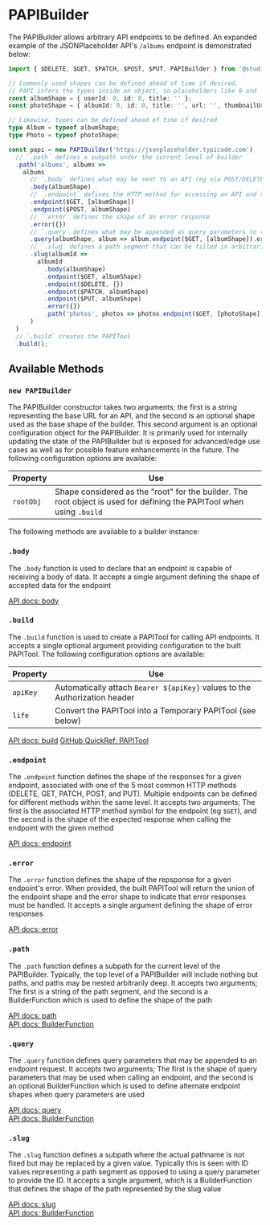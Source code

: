 # PAPIBuilder

The PAPIBuilder allows arbitrary API endpoints to be defined. An expanded example of the JSONPlaceholder API's `/albums` endpoint is demonstrated below:

```typescript
import { $DELETE, $GET, $PATCH, $POST, $PUT, PAPIBuilder } from '@studiokeywi/papi';

// Commonly used shapes can be defined ahead of time if desired.
// PAPI infers the types inside an object, so placeholders like 0 and '' work
const albumShape = { userId: 0, id: 0, title: '' };
const photoShape = { albumId: 0, id: 0, title: '', url: '', thumbnailUrl: '' };

// Likewise, types can be defined ahead of time if desired
type Album = typeof albumShape;
type Photo = typeof photoShape;

const papi = new PAPIBuilder('https://jsonplaceholder.typicode.com')
  // `.path` defines a subpath under the current level of builder
  .path('albums', albums =>
    albums
      // `.body` defines what may be sent to an API (eg via POST/DELETE)
      .body(albumShape)
      // `.endpoint` defines the HTTP method for accessing an API and the shape of its response
      .endpoint($GET, [albumShape])
      .endpoint($POST, albumShape)
      // `.error` defines the shape of an error response
      .error({})
      // `.query` defines what may be appended as query parameters to the endpoint
      .query(albumShape, album => album.endpoint($GET, [albumShape]).error({}))
      // `.slug` defines a path segment that can be filled in arbitrarily
      .slug(albumId =>
        albumId
          .body(albumShape)
          .endpoint($GET, albumShape)
          .endpoint($DELETE, {})
          .endpoint($PATCH, albumShape)
          .endpoint($PUT, albumShape)
          .error({})
          .path('photos', photos => photos.endpoint($GET, [photoShape]).error({}))
      )
  )
  // `.build` creates the PAPITool
  .build();
```

## Available Methods

### `new PAPIBuilder`

The PAPIBuilder constructor takes two arguments; the first is a string representing the base URL for an API, and the second is an optional shape used as the base shape of the builder. This second argument is an optional configuration object for the PAPIBuilder. It is primarily used for internally updating the state of the PAPIBuilder but is exposed for advanced/edge use cases as well as for possible feature enhancements in the future. The following configuration options are available:

| Property  | Use                                                                                                                   |
| --------- | --------------------------------------------------------------------------------------------------------------------- |
| `rootObj` | Shape considered as the "root" for the builder. The root object is used for defining the PAPITool when using `.build` |

The following methods are available to a builder instance:

### `.body`

The `.body` function is used to declare that an endpoint is capable of receiving a body of data. It accepts a single argument defining the shape of accepted data for the endpoint

[API docs: body](https://studiokeywi.github.io/papi/classes/builder.PAPIBuilder.html#body)

### `.build`

The `.build` function is used to create a PAPITool for calling API endpoints. It accepts a single optional argument providing configuration to the built PAPITool. The following configuration options are available:

| Property | Use                                                                        |
| -------- | -------------------------------------------------------------------------- |
| `apiKey` | Automatically attach `Bearer ${apiKey}` values to the Authorization header |
| `life`   | Convert the PAPITool into a Temporary PAPITool (see below)                 |

[API docs: build](https://studiokeywi.github.io/papi/classes/builder.PAPIBuilder.html#build)
[GitHub QuickRef: PAPITool](https://github.com/studiokeywi/papi/blob/primary/quickref/tool.md)

### `.endpoint`

The `.endpoint` function defines the shape of the responses for a given endpoint, associated with one of the 5 most common HTTP methods (DELETE, GET, PATCH, POST, and PUT). Multiple endpoints can be defined for different methods within the same level. It accepts two arguments; The first is the associated HTTP method symbol for the endpoint (eg `$GET`), and the second is the shape of the expected response when calling the endpoint with the given method

[API docs: endpoint](https://studiokeywi.github.io/papi/classes/builder.PAPIBuilder.html#endpoint)

### `.error`

The `.error` function defines the shape of the repsponse for a given endpoint's error. When provided, the built PAPITool will return the union of the endpoint shape and the error shape to indicate that error responses must be handled. It accepts a single argument defining the shape of error responses

[API docs: error](https://studiokeywi.github.io/papi/classes/builder.PAPIBuilder.html#error)

### `.path`

The `.path` function defines a subpath for the current level of the PAPIBuilder. Typically, the top level of a PAPIBuilder will include nothing but paths, and paths may be nested arbitrarily deep. It accepts two arguments; The first is a string of the path segment, and the second is a BuilderFunction which is used to define the shape of the path

[API docs: path](https://studiokeywi.github.io/papi/classes/builder.PAPIBuilder.html#path)  
[API docs: BuilderFunction](https://studiokeywi.github.io/papi/types/builder.BuilderFunction.html)

### `.query`

The `.query` function defines query parameters that may be appended to an endpoint request. It accepts two arguments; The first is the shape of query parameters that may be used when calling an endpoint, and the second is an optional BuilderFunction which is used to define alternate endpoint shapes when query parameters are used

[API docs: query](https://studiokeywi.github.io/papi/classes/builder.PAPIBuilder.html#query)  
[API docs: BuilderFunction](https://studiokeywi.github.io/papi/types/builder.BuilderFunction.html)

### `.slug`

The `.slug` function defines a subpath where the actual pathname is not fixed but may be replaced by a given value. Typically this is seen with ID values representing a path segment as opposed to using a query parameter to provide the ID. It accepts a single argument, which is a BuilderFunction that defines the shape of the path represented by the slug value

[API docs: slug](https://studiokeywi.github.io/papi/classes/builder.PAPIBuilder.html#slug)  
[API docs: BuilderFunction](https://studiokeywi.github.io/papi/types/builder.BuilderFunction.html)
